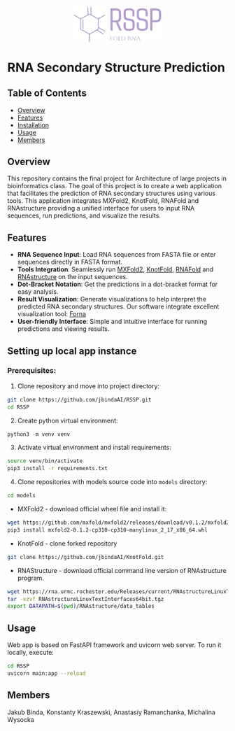 <div align="center">
  <img src="static/rssp.png" alt="RSSP Logo" width="200"/>
</div>


# RNA Secondary Structure Prediction


## Table of Contents
- [Overview](#overview)
- [Features](#features)
- [Installation](#installation)
- [Usage](#usage)
- [Members](#members)


## Overview
This repository contains the final project for Architecture of large projects in bioinformatics class. The goal of this project is to create a web application that facilitates the prediction of RNA secondary structures using various tools. This application integrates MXFold2, KnotFold, RNAFold and RNAstructure providing a unified interface for users to input RNA sequences, run predictions, and visualize the results.


## Features
- **RNA Sequence Input**: Load RNA sequences from FASTA file or enter sequences directly in FASTA format.
- **Tools Integration**: Seamlessly run [MXFold2](https://github.com/mxfold/mxfold2.git), [KnotFold](https://github.com/gongtiansu/KnotFold.git), [RNAFold](https://github.com/ViennaRNA/ViennaRNA.git) and [RNAstructure](https://rna.urmc.rochester.edu/index.html) on the input sequences.
- **Dot-Bracket Notation**: Get the predictions in a dot-bracket format for easy analysis.
- **Result Visualization**: Generate visualizations to help interpret the predicted RNA secondary structures. Our software integrate excellent visualization tool: [Forna](http://rna.tbi.univie.ac.at/forna/)
- **User-friendly Interface**: Simple and intuitive interface for running predictions and viewing results.


## Setting up local app instance
### Prerequisites:
1. Clone repository and move into project directory:
```bash
git clone https://github.com/jbindaAI/RSSP.git
cd RSSP
```
2. Create python virtual environment:
```python
python3 -m venv venv
```
3. Activate virtual environment and install requirements:
```bash
source venv/bin/activate
pip3 install -r requirements.txt
```
4. Clone repositories with models source code into `models` directory:
```bash
cd models
```
* MXFold2 - download official wheel file and install it:
```bash
wget https://github.com/mxfold/mxfold2/releases/download/v0.1.2/mxfold2-0.1.2-cp310-cp310-manylinux_2_17_x86_64.whl
pip3 install mxfold2-0.1.2-cp310-cp310-manylinux_2_17_x86_64.whl
```
* KnotFold - clone forked repository
```bash
git clone https://github.com/jbindaAI/KnotFold.git
```
* RNAStructure - download official command line version of RNAstructure program.
```bash
wget https://rna.urmc.rochester.edu/Releases/current/RNAstructureLinuxTextInterfaces64bit.tgz
tar -xzvf RNAstructureLinuxTextInterfaces64bit.tgz
export DATAPATH=$(pwd)/RNAstructure/data_tables
```


## Usage
Web app is based on FastAPI framework and uvicorn web server. To run it locally, execute:
```bash
cd RSSP
uvicorn main:app --reload
```


## Members
Jakub Binda, Konstanty Kraszewski, Anastasiy Ramanchanka, Michalina Wysocka
